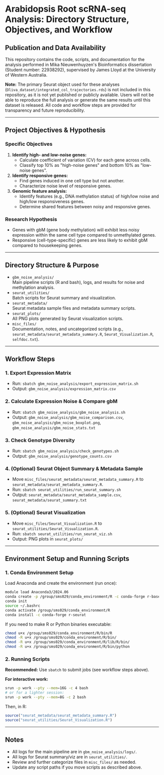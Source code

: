 # Arabidopsis Root scRNA-seq Analysis: Directory Structure, Objectives, and Workflow

## Publication and Data Availability

This repository contains the code, scripts, and documentation for the analysis performed in Mika Nieuwenhuyzen's Bioinformatics dissertation (Student number: 22938292), supervised by James Lloyd at the University of Western Australia.

**Note:** The primary Seurat object used for these analyses (`Oliva_dataset/integrated_col_trajectories.rds`) is not included in this repository, as it is not yet published or publicly available. Users will not be able to reproduce the full analysis or generate the same results until this dataset is released. All code and workflow steps are provided for transparency and future reproducibility.

---

## Project Objectives & Hypothesis

### Specific Objectives
1. **Identify high- and low-noise genes:**
   - Calculate coefficient of variation (CV) for each gene across cells.
   - Classify top 10% as "high-noise genes" and bottom 10% as "low-noise genes".
2. **Identify responsive genes:**
   - Find genes induced in one cell type but not another.
   - Characterize noise level of responsive genes.
3. **Genomic feature analysis:**
   - Identify features (e.g., DNA methylation status) of high/low noise and high/low responsiveness genes.
   - Determine shared features between noisy and responsive genes.

### Research Hypothesis
- Genes with gbM (gene body methylation) will exhibit less noisy expression within the same cell type compared to unmethylated genes.
- Responsive (cell-type-specific) genes are less likely to exhibit gbM compared to housekeeping genes.

---

## Directory Structure & Purpose

- `gbm_noise_analysis/`  
  Main pipeline scripts (R and bash), logs, and results for noise and methylation analysis.
- `seurat_utilities/`  
  Batch scripts for Seurat summary and visualization.
- `seurat_metadata/`  
  Seurat metadata sample files and metadata summary scripts.
- `seurat_plots/`  
  All PNG plots generated by Seurat visualization scripts.
- `misc_files/`  
  Documentation, notes, and uncategorized scripts (e.g., `seurat_metadata/seurat_metadata_summary.R`, `Seurat_Visualization.R`, `selfdoc.txt`).

---

## Workflow Steps

### 1. Export Expression Matrix
- Run: `sbatch gbm_noise_analysis/export_expression_matrix.sh`
- Output: `gbm_noise_analysis/expression_matrix.csv`

### 2. Calculate Expression Noise & Compare gbM
- Run: `sbatch gbm_noise_analysis/gbm_noise_analysis.sh`
- Output: `gbm_noise_analysis/gbm_noise_comparison.csv`, `gbm_noise_analysis/gbm_noise_boxplot.png`, `gbm_noise_analysis/gbm_noise_stats.txt`

### 3. Check Genotype Diversity
- Run: `sbatch gbm_noise_analysis/check_genotypes.sh`
- Output: `gbm_noise_analysis/genotype_counts.csv`

### 4. (Optional) Seurat Object Summary & Metadata Sample
- Move `misc_files/seurat_metadata/seurat_metadata_summary.R` to `seurat_metadata/seurat_metadata_summary.R`.
- Run: `sbatch seurat_utilities/run_seurat_summary.sh`
- Output: `seurat_metadata/seurat_metadata_sample.csv`, `seurat_metadata/seurat_summary.txt`

### 5. (Optional) Seurat Visualization
- Move `misc_files/Seurat_Visualization.R` to `seurat_utilities/Seurat_Visualization.R`.
- Run: `sbatch seurat_utilities/run_seurat_viz.sh`
- Output: PNG plots in `seurat_plots/`

---

## Environment Setup and Running Scripts

### 1. Conda Environment Setup

Load Anaconda and create the environment (run once):
```sh
module load Anaconda3/2024.06
conda create -p /group/sms029/conda_environment/R -c conda-forge r-base=4.3.1
conda init
source ~/.bashrc
conda activate /group/sms029/conda_environment/R
conda install -c conda-forge r-seurat
```

If you need to make R or Python binaries executable:
```sh
chmod u+x /group/sms029/conda_environment/R/bin/R
chmod -R u+x /group/sms029/conda_environment/R/bin/
chmod -R u+x /group/sms029/conda_environment/R/lib/R/bin/
chmod -R u+x /group/sms029/conda_environment/R/bin/python
```

### 2. Running Scripts

**Recommended:** Use `sbatch` to submit jobs (see workflow steps above).

**For interactive work:**
```sh
srun -p work --pty --mem=16G -c 4 bash
# or for a lighter session:
srun -p work --pty --mem=8G -c 2 bash
```

Then, in R:
```R
source("seurat_metadata/seurat_metadata_summary.R")
source("seurat_utilities/Seurat_Visualization.R")
```

---

## Notes
- All logs for the main pipeline are in `gbm_noise_analysis/logs/`.
- All logs for Seurat summary/viz are in `seurat_utilities/`.
- Review and further categorize files in `misc_files/` as needed.
- Update any script paths if you move scripts as described above.

